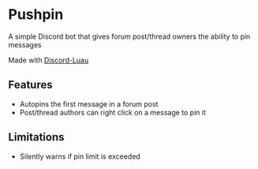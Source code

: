 # Pushpin
A simple Discord bot that gives forum post/thread owners the ability to pin messages

Made with [Discord-Luau](https://github.com/DiscordLuau/Discord-Luau)

## Features
* Autopins the first message in a forum post
* Post/thread authors can right click on a message to pin it

## Limitations
* Silently warns if pin limit is exceeded
